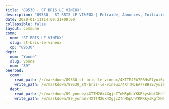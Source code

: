 ```yaml
---
title: "89530 - ST BRIS LE VINEUX"
description: "89530 - ST BRIS LE VINEUX | Entraide, Annonces, Initiatives"
date: 2020-01-11T14:09:21+09:00
collapsible: false
layout: commune
comm:
  nom: "ST BRIS LE VINEUX"
  slug: st-bris-le-vineux
  cp: "89530"
dept:
  nom: "Yonne"
  slug: yonne
  num: "89"
peerpad:
  comm:
    read_path: /r/markdown/89530_st-bris-le-vineux/4XTTMJEA7FBHsE7yui6p7vnt1buAyiFnXsmuiU8ycyhkLp8xM
    write_path: /w/markdown/89530_st-bris-le-vineux/4XTTMJEA7FBHsE7yui6p7vnt1buAyiFnXsmuiU8ycyhkLp8xM-K3TgTwqijcmiQcDKK9GbstrbLthCDQKmwYBMPR1L2UVusNQ1tNysLPo6TkavrCPUpXF9yndFqtXsm24T9mgXtxmU1B5FfwT85WGr46FpyJoZvWAsZc43xKR21MpgrgzzTQSXbfJm
  dept:
    read_path: /r/markdown/89_yonne/4XTTM26x4XgjcZTnM5pUnYKKRkysKgfXHh1wiigoPHqn9LDKB
    write_path: /w/markdown/89_yonne/4XTTM26x4XgjcZTnM5pUnYKKRkysKgfXHh1wiigoPHqn9LDKB-K3TgU4xaMVqzoRnPJNyddApuMoWvJyHL35bzooauYvdhG3MLg3ikjpoueq9BDtqVP4hJBQxpPxix2gohzXyST9tZPnEkyXpDMdHiAFpx7EU6e8WgvFk7NPsBQepM8o13bG9dyqq7
---
```


